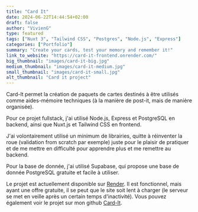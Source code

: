 ```yaml
---
title: "Card It"
date: 2024-06-22T14:44:54+02:00
draft: false
author: "VivienG"
type: featured
tags: ["Nuxt 3", "Tailwind CSS", "Postgres", "Node.js", "Express"]
categories: ["Portfolio"]
summary: "Create your cards, test your memory and remember it!"
link_to_website: "https://card-it-frontend.onrender.com/"
big_thumbnail: "images/card-it-big.jpg"
medium_thumbnail: "images/card-it-medium.jpg"
small_thumbnail: "images/card-it-small.jpg"
alt_thumbnail: "Card it project"
---
```


Card-It permet la création de paquets de cartes destinés à être utilisés comme aides-mémoire techniques (à la manière de
post-it, mais de manière organisée).

Pour ce projet fullstack, j'ai utilisé Node.js, Express et PostgreSQL en backend, ainsi que Nuxt.js et Tailwind CSS en
frontend.

J'ai volontairement utilisé un minimum de librairies, quitte à réinventer la roue (validation from scratch par exemple)
juste pour le plaisir de pratiquer et de me mettre en difficulté pour apprendre plus et me remettre au backend.

Pour la base de donnée, j'ai utilisé Supabase, qui propose une base de donnée PostgreSQL gratuite et facile à utiliser.

Le projet est actuellement disponible sur [Render](https://card-it-frontend.onrender.com/). Il est fonctionnel, mais
ayant une offre gratuite, il se peut que le site soit lent à charger (le serveur se met en veille après un certain temps
d'inactivité). Vous pouvez également voir le projet sur mon github [Card-It](https://github.com/VivienG-Dev/Card-It).
